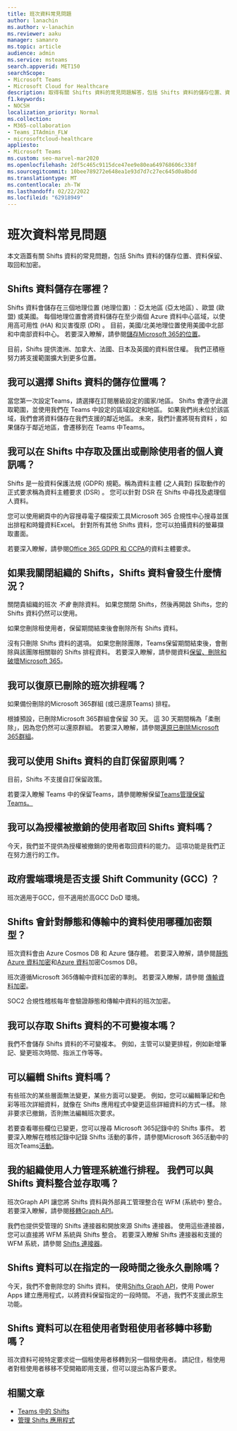 ```yaml
---
title: 班次資料常見問題
author: lanachin
ms.author: v-lanachin
ms.reviewer: aaku
manager: samanro
ms.topic: article
audience: admin
ms.service: msteams
search.appverid: MET150
searchScope:
- Microsoft Teams
- Microsoft Cloud for Healthcare
description: 取得有關 Shifts 資料的常見問題解答，包括 Shifts 資料的儲存位置、資料保留、取回和加密。
f1.keywords:
- NOCSH
localization_priority: Normal
ms.collection:
- M365-collaboration
- Teams_ITAdmin_FLW
- microsoftcloud-healthcare
appliesto:
- Microsoft Teams
ms.custom: seo-marvel-mar2020
ms.openlocfilehash: 2df5c465c9115dce47ee9e80ea649768606c338f
ms.sourcegitcommit: 10bee789272e648ea1e93d7d7c27ec645d0a8bdd
ms.translationtype: MT
ms.contentlocale: zh-TW
ms.lasthandoff: 02/22/2022
ms.locfileid: "62918949"
---
```

# <a name="shifts-data-faq"></a>班次資料常見問題

本文涵蓋有關 Shifts 資料的常見問題，包括 Shifts 資料的儲存位置、資料保留、取回和加密。

## <a name="where-is-shifts-data-stored"></a>Shifts 資料儲存在哪裡？

Shifts 資料會儲存在三個地理位置 (地理位置) ：亞太地區 (亞太地區) 、歐盟 (歐盟) 或美國。 每個地理位置會將資料儲存在至少兩個 Azure 資料中心區域，以使用高可用性 (HA) 和災害復原 (DR) 。 目前，美國/北美地理位置使用美國中北部和中南部資料中心。 若要深入瞭解，請參閱[儲存Microsoft 365的位置](/microsoft-365/enterprise/o365-data-locations)。

目前，Shifts 提供澳洲、加拿大、法國、日本及英國的資料居住權。 我們正積極努力將支援範圍擴大到更多位置。

## <a name="can-i-choose-where-shifts-data-is-stored"></a>我可以選擇 Shifts 資料的儲存位置嗎？

當您第一次設定Teams，請選擇在訂閱層級設定的國家/地區。 Shifts 會遵守此選取範圍，並使用我們在 Teams 中設定的區域設定和地區。 如果我們尚未位於該區域，我們會將資料儲存在我們支援的鄰近地區。 未來，我們計畫將現有資料 ，如果儲存于鄰近地區，會遷移到在 Teams 中Teams。

## <a name="can-i-access-and-export-or-delete-a-users-personal-data-in-shifts"></a>我可以在 Shifts 中存取及匯出或刪除使用者的個人資訊嗎？

Shifts 是一般資料保護法規 (GDPR) 規範。稱為資料主體 (之人員對) 採取動作的正式要求稱為資料主體要求 (DSR) 。 您可以針對 DSR 在 Shifts 中尋找及處理個人資料。

您可以使用網頁中的內容搜尋電子檔探索工具Microsoft 365 合規性中心搜尋並匯出排程和時鐘資料Excel。 針對所有其他 Shifts 資料，您可以拍攝資料的螢幕擷取畫面。

若要深入瞭解，請參閱[Office 365 GDPR 和 CCPA](/microsoft-365/compliance/gdpr-dsr-office365)的資料主體要求。

## <a name="what-happens-to-shifts-data-if-i-turn-off-shifts-for-my-organization"></a>如果我關閉組織的 Shifts，Shifts 資料會發生什麼情況？

關閉貴組織的班次 *不會* 刪除資料。 如果您關閉 Shifts，然後再開啟 Shifts，您的 Shifts 資料仍然可以使用。

如果您刪除租使用者，保留期間結束後會刪除所有 Shifts 資料。

沒有只刪除 Shifts 資料的選項。 如果您刪除團隊，Teams保留期間結束後，會刪除與該團隊相關聯的 Shifts 排程資料。 若要深入瞭解，請參閱資料[保留、刪除和破壞Microsoft 365](/compliance/assurance/assurance-data-retention-deletion-and-destruction-overview)。

## <a name="can-i-recover-a-shifts-schedule-that-was-deleted"></a>我可以復原已刪除的班次排程嗎？

如果備份刪除的Microsoft 365群組 (或已還原Teams) 排程。

根據預設，已刪除Microsoft 365群組會保留 30 天。 這 30 天期間稱為「柔刪除」，因為您仍然可以還原群組。 若要深入瞭解，請參閱[還原已刪除Microsoft 365群組](/microsoft-365/admin/create-groups/restore-deleted-group?view=o365-worldwide&tabs=admin-center)。

## <a name="can-i-use-custom-retention-policies-for-shifts-data"></a>我可以使用 Shifts 資料的自訂保留原則嗎？

目前，Shifts 不支援自訂保留政策。

若要深入瞭解 Teams 中的保留Teams，請參閱瞭解保留[Teams管理保留](/microsoft-365/compliance/retention-policies-teams)[Teams。](../../retention-policies.md)

## <a name="can-i-retrieve-shifts-data-for-a-user-whose-license-was-revoked"></a>我可以為授權被撤銷的使用者取回 Shifts 資料嗎？

今天，我們並不提供為授權被撤銷的使用者取回資料的能力。 這項功能是我們正在努力進行的工作。

## <a name="is-shifts-supported-in-government-cloud-community-gcc-environments"></a>政府雲端環境是否支援 Shift Community (GCC) ？

班次適用于GCC，但不適用於高GCC DoD 環境。

## <a name="what-type-of-encryption-does-shifts-use-for-data-at-rest-and-in-transit"></a>Shifts 會針對靜態和傳輸中的資料使用哪種加密類型？

班次資料會由 Azure Cosmos DB 和 Azure 儲存體。 若要深入瞭解，請參閱[靜態 Azure 資料加密](/azure/security/fundamentals/encryption-atrest)和[Azure 資料](/azure/cosmos-db/database-encryption-at-rest)加密Cosmos DB。

班次遵循Microsoft 365傳輸中資料加密的準則。 若要深入瞭解，請參閱 [傳輸資料加密](/compliance/assurance/assurance-encryption-in-transit)。

SOC2 合規性稽核每年會驗證靜態和傳輸中資料的班次加密。

## <a name="can-i-access-immutable-copies-of-shifts-data"></a>我可以存取 Shifts 資料的不可變複本嗎？

我們不會儲存 Shifts 資料的不可變複本。 例如，主管可以變更排程，例如新增筆記、變更班次時間、指派工作等等。

## <a name="can-shifts-data-be-edited"></a>可以編輯 Shifts 資料嗎？

有些班次的某些層面無法變更，某些方面可以變更。 例如，您可以編輯筆記和色彩等班次詳細資料，就像在 Shifts 應用程式中變更這些詳細資料的方式一樣。 除非要求已撤銷，否則無法編輯班次要求。

若要查看哪些欄位已變更，您可以搜尋 Microsoft 365記錄中的 Shifts 事件。 若要深入瞭解在稽核記錄中記錄 Shifts 活動的事件，請參閱Microsoft 365活動中的班次Teams[活動](../../audit-log-events.md#shifts-in-teams-activities)。

## <a name="my-organization-uses-a-workforce-management-system-for-scheduling-can-we-integrate-with-and-access-shifts-data"></a>我的組織使用人力管理系統進行排程。 我們可以與 Shifts 資料整合並存取嗎？

班次Graph API 讓您將 Shifts 資料與外部員工管理整合在 WFM (系統中) 整合。 若要深入瞭解，請參閱[移轉Graph API](/graph/api/resources/shift)。

我們也提供受管理的 Shifts 連接器和開放來源 Shifts 連接器。 使用這些連接器，您可以直接將 WFM 系統與 Shifts 整合。 若要深入瞭解 Shifts 連接器和支援的 WFM 系統，請參閱 [Shifts 連接器](shifts-connectors.md)。

## <a name="can-shifts-data-be-deleted-permanently-after-a-specified-period-of-time"></a>Shifts 資料可以在指定的一段時間之後永久刪除嗎？

今天，我們不會刪除您的 Shifts 資料。 使用[Shifts Graph API](/graph/api/resources/shift)，使用 Power Apps 建立應用程式，以將資料保留[](/powerapps/maker/)指定的一段時間。 不過，我們不支援此原生功能。

## <a name="can-shifts-data-be-moved-in-a-tenant-to-tenant-migration"></a>Shifts 資料可以在租使用者對租使用者移轉中移動嗎？

班次資料可視特定要求從一個租使用者移轉到另一個租使用者。 請記住，租使用者對租使用者移移不受開箱即用支援，但可以提出為客戶要求。

## <a name="related-articles"></a>相關文章

- [Teams 中的 Shifts](../shifts-for-teams-landing-page.md)
- [管理 Shifts 應用程式](manage-the-shifts-app-for-your-organization-in-teams.md)
